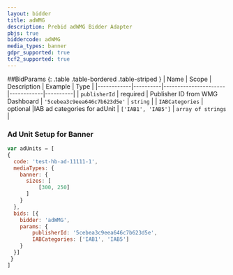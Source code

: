 ```yaml
---
layout: bidder
title: adWMG
description: Prebid adWMG Bidder Adapter
pbjs: true
biddercode: adWMG
media_types: banner
gdpr_supported: true
tcf2_supported: true
---
```


##BidParams
{: .table .table-bordered .table-striped }
| Name       | Scope    | Description          | Example    | Type     |
|------------|----------|----------------------|------------|----------|
| `publisherId` | required | Publisher ID from WMG Dashboard | `'5cebea3c9eea646c7b623d5e'` | `string` |
| `IABCategories` | optional |IAB ad categories for adUnit | `['IAB1', 'IAB5']` | `array of strings` |

### Ad Unit Setup for Banner
```javascript
var adUnits = [
{
  code: 'test-hb-ad-11111-1',
  mediaTypes: {
    banner: {  
      sizes: [
          [300, 250]
      ]
    }   
  }, 
  bids: [{
    bidder: 'adWMG',
    params: {
        publisherId: '5cebea3c9eea646c7b623d5e',
        IABCategories: ['IAB1', 'IAB5']
    }
  }]
 }
]
```
